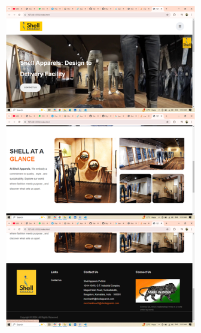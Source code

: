 ![screenshot](projectscreenshot/Screenshot%20(95).png)
![screenshot](projectscreenshot/Screenshot%20(96).png)
![screenshot](projectscreenshot/Screenshot%20(97).png)
